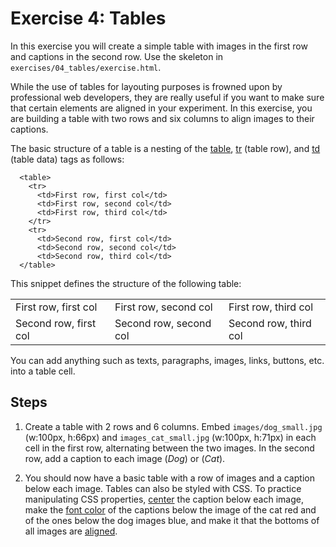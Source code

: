 # Exercise 4: Tables

In this exercise you will create a simple table with images in the first row and captions in the second row.
Use the skeleton in `exercises/04_tables/exercise.html`.

While the use of tables for layouting purposes is frowned upon by professional web developers, they are really useful if you want to make sure that certain elements are aligned in your experiment. In this exercise, you are building a table with two rows and six columns to align images to their captions.

The basic structure of a table is a nesting of the [table](https://www.w3schools.com/tags/tag_table.asp), [tr](https://www.w3schools.com/tags/tag_tr.asp) (table row), and [td](https://www.w3schools.com/tags/tag_td.asp) (table data) tags as follows:

```
  <table>
    <tr>
      <td>First row, first col</td>
      <td>First row, second col</td>
      <td>First row, third col</td>
    </tr>
    <tr>
      <td>Second row, first col</td>
      <td>Second row, second col</td>
      <td>Second row, third col</td>
  </table>
```

This snippet defines the structure of the following table:

<table>
  <tr>
    <td>First row, first col</td>
    <td>First row, second col</td>
    <td>First row, third col</td>
  </tr>
  <tr>
    <td>Second row, first col</td>
    <td>Second row, second col</td>
    <td>Second row, third col</td>
</table>

You can add anything such as texts, paragraphs, images, links, buttons, etc. into a table cell.

## Steps

1. Create a table with 2 rows and 6 columns. Embed `images/dog_small.jpg` (w:100px, h:66px) and `images_cat_small.jpg` (w:100px, h:71px) in each cell in the first row, alternating between the two images. In the second row, add a caption to each image (_Dog_) or (_Cat_).

2. You should now have a basic table with a row of images and a caption below each image. Tables can also be styled with CSS. To practice manipulating CSS properties, [center](https://www.w3schools.com/cssref/pr_text_text-align.asp) the caption below each image, make the [font color](https://www.w3schools.com/cssref/pr_text_color.asp) of the captions below the image of the cat red and of the ones below the dog images blue, and make it that the bottoms of all images are [aligned](https://www.w3schools.com/cssref/pr_pos_vertical-align.asp).
